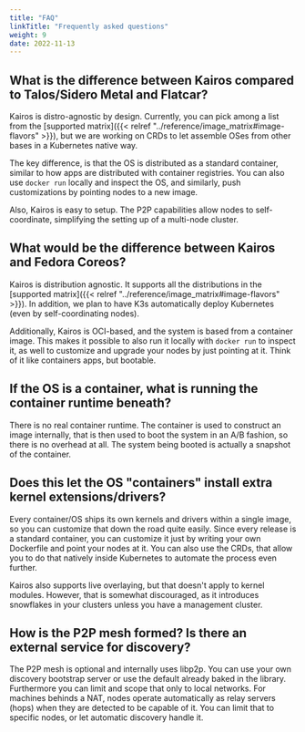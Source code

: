 ```yaml
---
title: "FAQ"
linkTitle: "Frequently asked questions"
weight: 9
date: 2022-11-13
---
```


## What is the difference between Kairos compared to Talos/Sidero Metal and Flatcar?

Kairos is distro-agnostic by design. Currently, you can pick among a list from the [supported matrix]({{< relref "../reference/image_matrix#image-flavors" >}}), but we are working on CRDs to let assemble OSes from other bases in a Kubernetes native way.

The key difference, is that the OS is distributed as a standard container, similar to how apps are distributed with container registries. You can also use `docker run` locally and inspect the OS, and similarly, push customizations by pointing nodes to a new image.

Also, Kairos is easy to setup. The P2P capabilities allow nodes to self-coordinate, simplifying the setting up of a multi-node cluster.

## What would be the difference between Kairos and Fedora Coreos?

Kairos is distribution agnostic. It supports all the distributions in the [supported matrix]({{< relref "../reference/image_matrix#image-flavors" >}}). In addition, we plan to have K3s automatically deploy Kubernetes (even by self-coordinating nodes).

Additionally, Kairos is OCI-based, and the system is based from a container image. This makes it possible to also run it locally with `docker run` to inspect it, as well to customize and upgrade your nodes by just pointing at it. Think of it like containers apps, but bootable.

## If the OS is a container, what is running the container runtime beneath?

There is no real container runtime. The container is used to construct an image internally, that is then used to boot the system in an A/B fashion, so there is no overhead at all. The system being booted is actually a snapshot of the container.

## Does this let the OS "containers" install extra kernel extensions/drivers?

Every container/OS ships its own kernels and drivers within a single image, so you can customize that down the road quite easily. Since every release is a standard container, you can customize it just by writing your own Dockerfile and point your nodes at it. You can also use the CRDs, that allow you to do that natively inside Kubernetes to automate the process even further.

Kairos also supports live overlaying, but that doesn't apply to kernel modules. However, that is somewhat discouraged, as it introduces snowflakes in your clusters unless you have a management cluster.

## How is the P2P mesh formed? Is there an external service for discovery?

The P2P mesh is optional and internally uses libp2p. You can use your own discovery bootstrap server or use the default already baked in the library. Furthermore you can limit and scope that only to local networks. For machines behinds a NAT, nodes operate automatically as relay servers (hops) when they are detected to be capable of it. You can limit that to specific nodes, or let automatic discovery handle it.
